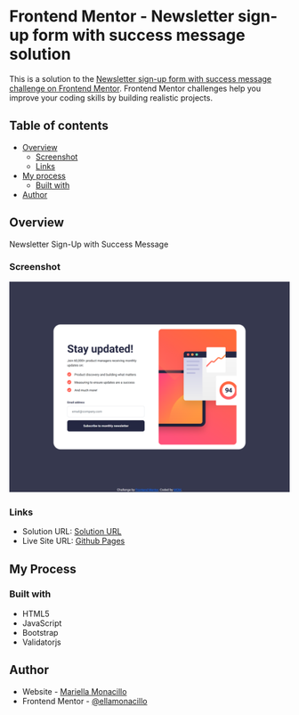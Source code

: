 # Frontend Mentor - Newsletter sign-up form with success message solution

This is a solution to the [Newsletter sign-up form with success message challenge on Frontend Mentor](https://www.frontendmentor.io/challenges/newsletter-signup-form-with-success-message-3FC1AZbNrv). Frontend Mentor challenges help you improve your coding skills by building realistic projects. 

## Table of contents

- [Overview](#overview)
  - [Screenshot](#screenshot)
  - [Links](#links)
- [My process](#my-process)
  - [Built with](#built-with)
- [Author](#author)

## Overview
Newsletter Sign-Up with Success Message

### Screenshot

![](assets/images/screenshot.png)

### Links

- Solution URL: [Solution URL](https://www.frontendmentor.io/solutions/responsive-newsletter-sign-up-with-success-message-uGhLJKr3vY)
- Live Site URL: [Github Pages](https://ellamonacillo.github.io/newsletter-sign-up-with-success-message.github.io/)

## My Process

### Built with

- HTML5
- JavaScript
- Bootstrap
- Validatorjs

## Author

- Website - [Mariella Monacillo](https://mariellamonacillo.netlify.app)
- Frontend Mentor - [@ellamonacillo](https://www.frontendmentor.io/profile/ellamonacillo)
